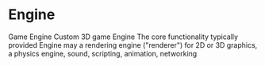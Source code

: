 # Engine
Game Engine
Custom 3D game Engine 
The core functionality typically provided Engine may a rendering engine ("renderer") for 2D or 3D graphics,
a physics engine, sound, scripting, animation, networking
